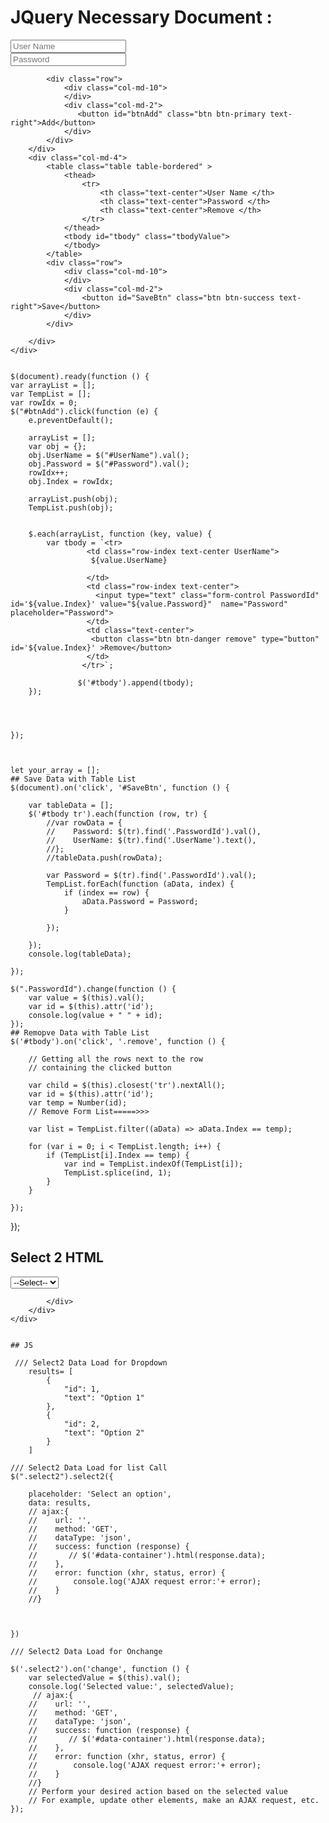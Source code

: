 # JQuery Necessary Document :
<div class="row">
        <div class="col-md-4">
            <div class="form-group">
                <input type="text" id="UserName" name="UserName" class="form-control" placeholder="User Name" />
            </div>
            <div class="form-group">
                <input type="text" id="Password" name="Password" class="form-control" placeholder="Password" />
            </div>
            
            <div class="row">
                <div class="col-md-10">
                </div>
                <div class="col-md-2">
                   <button id="btnAdd" class="btn btn-primary text-right">Add</button>
                </div>
            </div>
        </div>
        <div class="col-md-4">
            <table class="table table-bordered" >
                <thead>
                    <tr>
                        <th class="text-center">User Name </th>
                        <th class="text-center">Password </th>
                        <th class="text-center">Remove </th>
                    </tr>
                </thead>
                <tbody id="tbody" class="tbodyValue">
                </tbody>
            </table>
            <div class="row">
                <div class="col-md-10">
                </div>
                <div class="col-md-2">
                    <button id="SaveBtn" class="btn btn-success text-right">Save</button>
                </div>
            </div>
           
        </div>
    </div>


    $(document).ready(function () {
    var arrayList = [];
    var TempList = [];
    var rowIdx = 0;
    $("#btnAdd").click(function (e) {
        e.preventDefault();
        
        arrayList = [];
        var obj = {};
        obj.UserName = $("#UserName").val();
        obj.Password = $("#Password").val();
        rowIdx++;
        obj.Index = rowIdx;
     
        arrayList.push(obj);
        TempList.push(obj);
    
       
        $.each(arrayList, function (key, value) {
            var tbody = `<tr> 
                     <td class="row-index text-center UserName">
                      ${value.UserName}
                       
                     </td>
                     <td class="row-index text-center">
                       <input type="text" class="form-control PasswordId" id='${value.Index}' value="${value.Password}"  name="Password"  placeholder="Password">
                     </td>
                     <td class="text-center">
                      <button class="btn btn-danger remove" type="button" id='${value.Index}' >Remove</button>
                     </td>
                    </tr>`;

                   $('#tbody').append(tbody);
        });


     
      
    });

   

    let your_array = [];
    ## Save Data with Table List
    $(document).on('click', '#SaveBtn', function () {

        var tableData = [];
        $('#tbody tr').each(function (row, tr) {
            //var rowData = {
            //    Password: $(tr).find('.PasswordId').val(),
            //    UserName: $(tr).find('.UserName').text(),
            //};
            //tableData.push(rowData);
     
            var Password = $(tr).find('.PasswordId').val();
            TempList.forEach(function (aData, index) {
                if (index == row) {
                    aData.Password = Password;
                }
                
            });

        });
        console.log(tableData);
      
    });

    $(".PasswordId").change(function () {
        var value = $(this).val();
        var id = $(this).attr('id');
        console.log(value + " " + id);
    });
    ## Remopve Data with Table List
    $('#tbody').on('click', '.remove', function () {

        // Getting all the rows next to the row
        // containing the clicked button

        var child = $(this).closest('tr').nextAll();
        var id = $(this).attr('id');
        var temp = Number(id);   
        // Remove Form List=====>>>

        var list = TempList.filter((aData) => aData.Index == temp);

        for (var i = 0; i < TempList.length; i++) {
            if (TempList[i].Index == temp) {
                var ind = TempList.indexOf(TempList[i]);
                TempList.splice(ind, 1);
            }
        }
       
    });
});


## Select 2 HTML
 <div class="row">
        <div class="col-md-3">
            <div class="form-group">
                <select class="form-control select2" id="GetById">
                   <option value="0">--Select-- </option>
                    <option value="0">--Select-- </option>
                    <option value="1">One </option>
                    <option value="2">Two </option>
                    <option value="3">Three </option>
                </select>

            </div>
        </div>
    </div>


    ## JS

     /// Select2 Data Load for Dropdown
        results= [
            {
                "id": 1,
                "text": "Option 1"
            },
            {
                "id": 2,
                "text": "Option 2"
            }
        ]
    
    /// Select2 Data Load for list Call
    $(".select2").select2({
     
        placeholder: 'Select an option',
        data: results,
        // ajax:{
        //    url: '',
        //    method: 'GET',
        //    dataType: 'json',
        //    success: function (response) {
        //       // $('#data-container').html(response.data);
        //    },
        //    error: function (xhr, status, error) {
        //        console.log('AJAX request error:'+ error);
        //    }
        //}

           
        
    })

    /// Select2 Data Load for Onchange 

    $('.select2').on('change', function () {
        var selectedValue = $(this).val();
        console.log('Selected value:', selectedValue);
         // ajax:{
        //    url: '',
        //    method: 'GET',
        //    dataType: 'json',
        //    success: function (response) {
        //       // $('#data-container').html(response.data);
        //    },
        //    error: function (xhr, status, error) {
        //        console.log('AJAX request error:'+ error);
        //    }
        //}
        // Perform your desired action based on the selected value
        // For example, update other elements, make an AJAX request, etc.
    });










    
